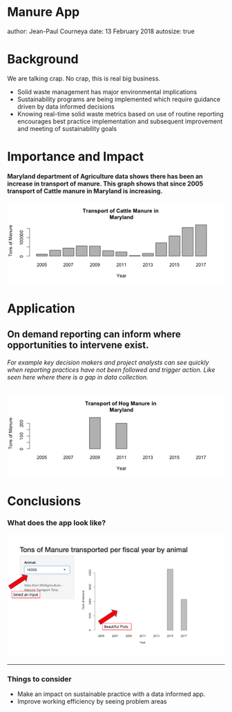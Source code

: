 Manure App
========================================================
author: Jean-Paul Courneya
date: 13 February 2018
autosize: true

Background
========================================================

We are talking crap. No crap, this is real big business. 

- Solid waste management has major environmental implications
- Sustainability programs are being implemented which require guidance driven by data informed decisions
- Knowing real-time solid waste metrics based on use of routine reporting encourages best practice implementation and subsequent improvement and meeting of sustainability goals

Importance and Impact
========================================================

#### Maryland department of Agriculture data shows there has been an increase in transport of manure. This graph shows that since 2005 transport of Cattle manure in Maryland is increasing. 

<img src="Manure App-figure/fig2-1.png" title="plot of chunk fig2" alt="plot of chunk fig2" style="display: block; margin: auto;" />

Application
========================================================

## On demand reporting can inform where opportunities to intervene exist.

###### For example key decision makers and project analysts can see quickly when reporting practices have not been followed and trigger action. Like seen here where there is a gap in data collection. 
<img src="Manure App-figure/fig3-1.png" title="plot of chunk fig3" alt="plot of chunk fig3" style="display: block; margin: auto;" />

Conclusions
====================================
### What does the app look like?

![alttext](AppImage2.png)

***
### Things to consider

- Make an impact on sustainable practice with a data informed app.
- Improve working efficiency by seeing problem areas
